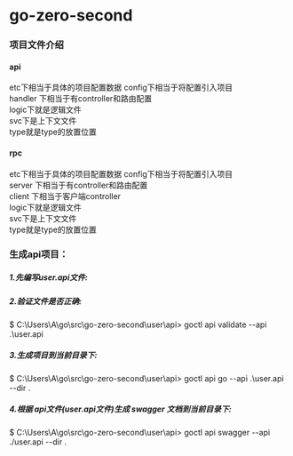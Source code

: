 # go-zero-second

### 项目文件介绍
#### api
etc下相当于具体的项目配置数据  config下相当于将配置引入项目  
handler 下相当于有controller和路由配置  
logic下就是逻辑文件  
svc下是上下文文件  
type就是type的放置位置
#### rpc
etc下相当于具体的项目配置数据  config下相当于将配置引入项目  
server 下相当于有controller和路由配置  
client 下相当于客户端controller  
logic下就是逻辑文件  
svc下是上下文文件  
type就是type的放置位置

### 生成api项目：    
##### 1.先编写user.api文件:               
##### 2.验证文件是否正确:       
$ C:\Users\A\go\src\go-zero-second\user\api> goctl api validate --api .\user.api        
##### 3.生成项目到当前目录下:  
$ C:\Users\A\go\src\go-zero-second\user\api> goctl api go  --api  .\user.api --dir .  
##### 4.根据 api文件(user.api文件)生成 swagger 文档到当前目录下:  
$ C:\Users\A\go\src\go-zero-second\user\api> goctl api swagger --api ./user.api  --dir .  
